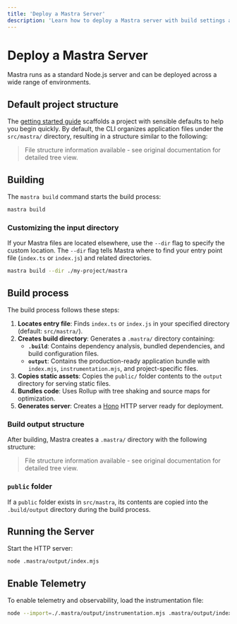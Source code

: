 ```yaml
---
title: 'Deploy a Mastra Server'
description: 'Learn how to deploy a Mastra server with build settings and deployment options.'
---
```


# Deploy a Mastra Server

Mastra runs as a standard Node.js server and can be deployed across a wide range of environments.

## Default project structure

The [getting started guide](/docs/getting-started/installation) scaffolds a project with sensible defaults to help you begin quickly. By default, the CLI organizes application files under the `src/mastra/` directory, resulting in a structure similar to the following:

> File structure information available - see original documentation for detailed tree view.

## Building

The `mastra build` command starts the build process:

```bash copy
mastra build
```

### Customizing the input directory

If your Mastra files are located elsewhere, use the `--dir` flag to specify the custom location. The `--dir` flag tells Mastra where to find your entry point file (`index.ts` or `index.js`) and related directories.

```bash copy
mastra build --dir ./my-project/mastra
```

## Build process

The build process follows these steps:

1. **Locates entry file**: Finds `index.ts` or `index.js` in your specified directory (default: `src/mastra/`).
2. **Creates build directory**: Generates a `.mastra/` directory containing:
   - **`.build`**: Contains dependency analysis, bundled dependencies, and build configuration files.
   - **`output`**: Contains the production-ready application bundle with `index.mjs`, `instrumentation.mjs`, and project-specific files.
3. **Copies static assets**: Copies the `public/` folder contents to the `output` directory for serving static files.
4. **Bundles code**: Uses Rollup with tree shaking and source maps for optimization.
5. **Generates server**: Creates a [Hono](https://hono.dev) HTTP server ready for deployment.

### Build output structure

After building, Mastra creates a `.mastra/` directory with the following structure:

> File structure information available - see original documentation for detailed tree view.

### `public` folder

If a `public` folder exists in `src/mastra`, its contents are copied into the `.build/output` directory during the build process.

## Running the Server

Start the HTTP server:

```bash copy
node .mastra/output/index.mjs
```

## Enable Telemetry

To enable telemetry and observability, load the instrumentation file:

```bash copy
node --import=./.mastra/output/instrumentation.mjs .mastra/output/index.mjs
```
